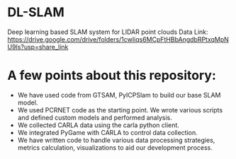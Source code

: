 # DL-SLAM
Deep learning based SLAM system for LIDAR point clouds
Data Link: https://drive.google.com/drive/folders/1cwIiqs6MCpFtHBbAngdbRPtxqMpNU9Is?usp=share_link

# A few points about this repository:
- We have used code from GTSAM, PyICPSlam to build our base SLAM model. 
- We used PCRNET code as the starting point. We wrote various scripts and defined custom models and performed analysis.
- We collected CARLA data using the carla python client.
- We integrated PyGame with CARLA to control data collection.
- We have written code to handle various data processing strategies, metrics calculation, visualizations to aid our development process.
